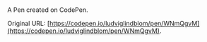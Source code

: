 # 

A Pen created on CodePen.

Original URL: [https://codepen.io/ludviglindblom/pen/WNmQgvM](https://codepen.io/ludviglindblom/pen/WNmQgvM).

